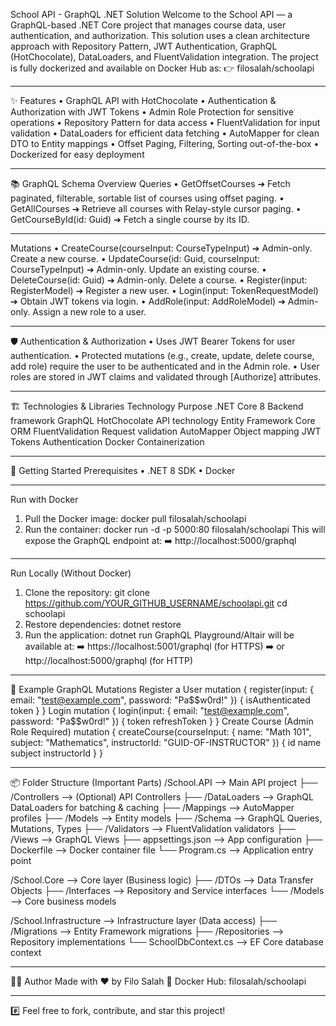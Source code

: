 School API - GraphQL .NET Solution
Welcome to the School API — a GraphQL-based .NET Core project that manages course data, user authentication, and authorization.
This solution uses a clean architecture approach with Repository Pattern, JWT Authentication, GraphQL (HotChocolate), DataLoaders, and FluentValidation integration.
The project is fully dockerized and available on Docker Hub as:
👉 filosalah/schoolapi
________________________________________
✨ Features
•	GraphQL API with HotChocolate
•	Authentication & Authorization with JWT Tokens
•	Admin Role Protection for sensitive operations
•	Repository Pattern for data access
•	FluentValidation for input validation
•	DataLoaders for efficient data fetching
•	AutoMapper for clean DTO to Entity mappings
•	Offset Paging, Filtering, Sorting out-of-the-box
•	Dockerized for easy deployment
________________________________________
📚 GraphQL Schema Overview
Queries
•	GetOffsetCourses
➔ Fetch paginated, filterable, sortable list of courses using offset paging.
•	GetAllCourses
➔ Retrieve all courses with Relay-style cursor paging.
•	GetCourseById(id: Guid)
➔ Fetch a single course by its ID.
________________________________________
Mutations
•	CreateCourse(courseInput: CourseTypeInput)
➔ Admin-only. Create a new course.
•	UpdateCourse(id: Guid, courseInput: CourseTypeInput)
➔ Admin-only. Update an existing course.
•	DeleteCourse(id: Guid)
➔ Admin-only. Delete a course.
•	Register(input: RegisterModel)
➔ Register a new user.
•	Login(input: TokenRequestModel)
➔ Obtain JWT tokens via login.
•	AddRole(input: AddRoleModel)
➔ Admin-only. Assign a new role to a user.
________________________________________
🛡️ Authentication & Authorization
•	Uses JWT Bearer Tokens for user authentication.
•	Protected mutations (e.g., create, update, delete course, add role) require the user to be authenticated and in the Admin role.
•	User roles are stored in JWT claims and validated through [Authorize] attributes.
________________________________________
🏗️ Technologies & Libraries
Technology	Purpose
.NET Core 8	Backend framework
GraphQL HotChocolate	API technology
Entity Framework Core	ORM
FluentValidation	Request validation
AutoMapper	Object mapping
JWT Tokens	Authentication
Docker	Containerization
________________________________________
🚀 Getting Started
Prerequisites
•	.NET 8 SDK
•	Docker
________________________________________
Run with Docker
1.	Pull the Docker image:
docker pull filosalah/schoolapi
2.	Run the container:
docker run -d -p 5000:80 filosalah/schoolapi
This will expose the GraphQL endpoint at:
➡️ http://localhost:5000/graphql
________________________________________
Run Locally (Without Docker)
1.	Clone the repository:
git clone https://github.com/YOUR_GITHUB_USERNAME/schoolapi.git
cd schoolapi
2.	Restore dependencies:
dotnet restore
3.	Run the application:
dotnet run
GraphQL Playground/Altair will be available at:
➡️ https://localhost:5001/graphql (for HTTPS)
➡️ or http://localhost:5000/graphql (for HTTP)
________________________________________
🧪 Example GraphQL Mutations
Register a User
mutation {
  register(input: {
    email: "test@example.com",
    password: "Pa$$w0rd!"
  }) {
    isAuthenticated
    token
  }
}
Login
mutation {
  login(input: {
    email: "test@example.com",
    password: "Pa$$w0rd!"
  }) {
    token
    refreshToken
  }
}
Create Course (Admin Role Required)
mutation {
  createCourse(courseInput: {
    name: "Math 101",
    subject: "Mathematics",
    instructorId: "GUID-OF-INSTRUCTOR"
  }) {
    id
    name
    subject
    instructorId
  }
}
________________________________________
📦 Folder Structure (Important Parts)
/School.API                   --> Main API project
  ├── /Controllers             --> (Optional) API Controllers
  ├── /DataLoaders             --> GraphQL DataLoaders for batching & caching
  ├── /Mappings                --> AutoMapper profiles
  ├── /Models                  --> Entity models
  ├── /Schema                  --> GraphQL Queries, Mutations, Types
  ├── /Validators              --> FluentValidation validators
  ├── /Views                   --> GraphQL Views
  ├── appsettings.json         --> App configuration
  ├── Dockerfile               --> Docker container file
  └── Program.cs               --> Application entry point

/School.Core                   --> Core layer (Business logic)
  ├── /DTOs                    --> Data Transfer Objects
  ├── /Interfaces              --> Repository and Service interfaces
  └── /Models                  --> Core business models

/School.Infrastructure         --> Infrastructure layer (Data access)
  ├── /Migrations              --> Entity Framework migrations
  ├── /Repositories            --> Repository implementations
  └── SchoolDbContext.cs       --> EF Core database context
________________________________________
👨‍💻 Author
Made with ❤️ by Filo Salah
🔗 Docker Hub: filosalah/schoolapi
________________________________________
#️⃣ Feel free to fork, contribute, and star this project!
